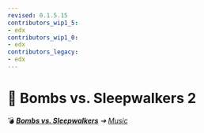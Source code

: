 ```yaml
---
revised: 0.1.5.15
contributors_wip1_5:
- edx
contributors_wip1_0:
- edx
contributors_legacy:
- edx
---
```


# 📁 Bombs vs. Sleepwalkers 2

💣 ***[Bombs vs. Sleepwalkers][home]** ➔ [Music][music]*

[home]: /README.md
[music]: /music/readme.md
